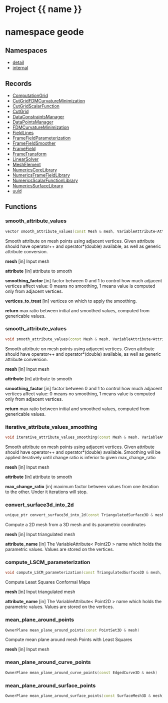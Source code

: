 <script setup>
import {useRoute} from 'vitepress'
const {path} = useRoute()
const tokens = path.split('/')
const words = tokens[2].split('-');
for (let i = 0; i < words.length; i++) {
    words[i] = words[i].charAt(0).toUpperCase() + words[i].slice(1);
    words[i] = words[i].replace('geode', 'Geode')
}
const name = words.join('-');
</script>
# Project {{ name }}

# namespace geode



## Namespaces

* [detail](detail/index.md)
* [internal](internal/index.md)


## Records

* [ComputationGrid](ComputationGrid.md)
* [CutGridFDMCurvatureMinimization](CutGridFDMCurvatureMinimization.md)
* [CutGridScalarFunction](CutGridScalarFunction.md)
* [CutGrid](CutGrid.md)
* [DataConstraintsManager](DataConstraintsManager.md)
* [DataPointsManager](DataPointsManager.md)
* [FDMCurvatureMinimization](FDMCurvatureMinimization.md)
* [FieldLines](FieldLines.md)
* [FrameFieldParameterization](FrameFieldParameterization.md)
* [FrameFieldSmoother](FrameFieldSmoother.md)
* [FrameField](FrameField.md)
* [FrameTransform](FrameTransform.md)
* [LinearSolver](LinearSolver.md)
* [MeshElement](MeshElement.md)
* [NumericsCoreLibrary](NumericsCoreLibrary.md)
* [NumericsFrameFieldLibrary](NumericsFrameFieldLibrary.md)
* [NumericsScalarFunctionLibrary](NumericsScalarFunctionLibrary.md)
* [NumericsSurfaceLibrary](NumericsSurfaceLibrary.md)
* [uuid](uuid.md)


## Functions

### smooth_attribute_values

```cpp
vector smooth_attribute_values(const Mesh & mesh, VariableAttribute<AttributeType> & attribute, double smoothing_factor, Span vertices_to_treat)
```


 Smooth attribute on mesh points using adjacent vertices. Given attribute should have operator++ and operator*(double) available, as well as generic attribute conversion.

**mesh** [in] Input mesh

**attribute** [in] attribute to smooth

**smoothing_factor** [in] factor between 0 and 1 to control how much adjacent vertices affect value: 0 means no smoothing, 1 means value is computed only from adjacent vertices.

**vertices_to_treat** [in] vertices on which to apply the smoothing.

**return** max ratio between initial and smoothed values, computed from genericable values.

### smooth_attribute_values

```cpp
void smooth_attribute_values(const Mesh & mesh, VariableAttribute<AttributeType> & attribute, double smoothing_factor)
```


 Smooth attribute on mesh points using adjacent vertices. Given attribute should have operator++ and operator*(double) available, as well as generic attribute conversion.

**mesh** [in] Input mesh

**attribute** [in] attribute to smooth

**smoothing_factor** [in] factor between 0 and 1 to control how much adjacent vertices affect value: 0 means no smoothing, 1 means value is computed only from adjacent vertices.

**return** max ratio between initial and smoothed values, computed from genericable values.

### iterative_attribute_values_smoothing

```cpp
void iterative_attribute_values_smoothing(const Mesh & mesh, VariableAttribute<AttributeType> & attribute, double max_change_ratio, index_t max_iterations)
```


 Smooth attribute on mesh points using adjacent vertices. Given attribute should have operator++ and operator*(double) available. Smoothing will be applied iteratively until change ratio is inferior to given max_change_ratio

**mesh** [in] Input mesh

**attribute** [in] attribute to smooth

**max_change_ratio** [in] maximum factor between values from one iteration to the other. Under it iterations will stop.

### convert_surface3d_into_2d

```cpp
unique_ptr convert_surface3d_into_2d(const TriangulatedSurface3D & mesh, basic_string_view attribute_name)
```


 Compute a 2D mesh from a 3D mesh and its parametric coordinates

**mesh** [in] Input triangulated mesh

**attribute_name** [in] The VariableAttribute< Point2D > name which holds the parametric values. Values are stored on the vertices.

### compute_LSCM_parameterization

```cpp
void compute_LSCM_parameterization(const TriangulatedSurface3D & mesh, basic_string_view attribute_name)
```


 Compute Least Squares Conformal Maps

**mesh** [in] Input triangulated mesh

**attribute_name** [in] The VariableAttribute< Point2D > name which holds the parametric values. Values are stored on the vertices.

### mean_plane_around_points

```cpp
OwnerPlane mean_plane_around_points(const PointSet3D & mesh)
```


 Compute mean plane around mesh Points with Least Squares

**mesh** [in] Input mesh

### mean_plane_around_curve_points

```cpp
OwnerPlane mean_plane_around_curve_points(const EdgedCurve3D & mesh)
```


### mean_plane_around_surface_points

```cpp
OwnerPlane mean_plane_around_surface_points(const SurfaceMesh3D & mesh)
```




